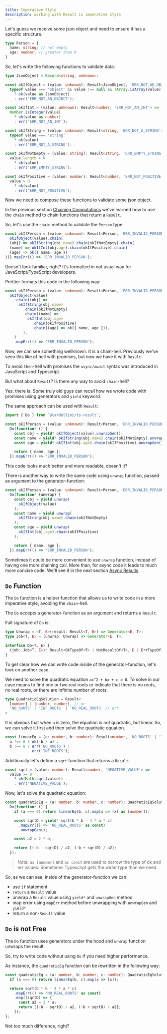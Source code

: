 ```yaml
---
title: Imperative Style
description: working with Result in imperative style
---
```


Let's guess we receive some json object and need to ensure it has a specific structure.

```typescript
type Person = {
  name: string; // not empty
  age: number; // greater than 0
}
```

So, let's write the following functions to validate data:

```typescript
type JsonObject = Record<string, unknown>;

const okIfObject = (value: unknown): Result<JsonObject, 'ERR_NOT_AN_OBJECT'> =>
  typeof value === 'object' && value !== null && !Array.isArray(value)
    ? ok(value as JsonObject)
    : err('ERR_NOT_AN_OBJECT');

const okIfInt = (value: unknown): Result<number, 'ERR_NOT_AN_INT'> =>
  Number.isInteger(value)
    ? ok(value as number)
    : err('ERR_NOT_AN_INT');

const okIfString = (value: unknown): Result<string, 'ERR_NOT_A_STRING'> =>
  typeof value === 'string'
    ? ok(value)
    : err('ERR_NOT_A_STRING');

const okIfNotEmpty = (value: string): Result<string, 'ERR_EMPTY_STRING'> =>
  value.length > 0
    ? ok(value)
    : err('ERR_EMPTY_STRING');

const okIfPositive = (value: number): Result<number, 'ERR_NOT_POSITIVE'> =>
  value > 0
    ? ok(value)
    : err('ERR_NOT_POSITIVE');
```

Now we need to compose these functions to validate some json object.

In the previous section [Chaining Computations](/guides/chaining-computations/)
we've learned how to use the `chain` method to chain functions that return a `Result`.

So, let's use the `chain` method to validate the `Person` type:

```typescript
const okIfPerson = (value: unknown): Result<Person, 'ERR_INVALID_PERSON'> =>
  okIfObject(value).chain(
  (obj) => okIfString(obj.name).chain(okIfNotEmpty).chain(
  (name) => okIfInt(obj.age).chain(okIfPositive).chain(
  (age) => ok({ name, age })
))).mapErr(() => 'ERR_INVALID_PERSON');
```

Doesn't look familiar, right? It's formatted in not usual way for JavaScript/TypeScript
developers.

Prettier formats this code in the following way:

```typescript
const okIfPerson = (value: unknown): Result<Person, 'ERR_INVALID_PERSON'> =>
  okIfObject(value)
    .chain((obj) =>
      okIfString(obj.name)
        .chain(okIfNotEmpty)
        .chain((name) =>
          okIfInt(obj.age)
            .chain(okIfPositive)
            .chain((age) => ok({ name, age })),
        ),
    )
    .mapErr(() => 'ERR_INVALID_PERSON');
```

Now, we can see something wellknown. It is a chain-hell. Previously we've seen
this like of hell with promises, but now we have it with `Result`.

To avoid `then`-hell with promises the `async/await` syntax was introduced in
JavaScript and Typescript.

But what about `Result`? Is there any way to avoid `chain`-hell?

Yes, there is. Some truly old guys can recall how we wrote code with promises
using generators and `yield` keyword.

The same approach can be used with `Result`:

```typescript
import { Do } from `@cardellini/ts-result`;

const okIfPerson = (value: unknown): Result<Person, 'ERR_INVALID_PERSON'> =>
  Do(function* () {
    const obj = yield* okIfObject(value).unwrapGen();
    const name = yield* okIfString(obj.name).chain(okIfNotEmpty).unwrapGen();
    const age = yield* okIfInt(obj.age).chain(okIfPositive).unwrapGen();

    return { name, age };
  }).mapErr(() => 'ERR_INVALID_PERSON');
```

This code looks much better and more readable, doesn't it?

There is another way to write the same code using `unwrap` function,
passed as argument to the generator-function:

```typescript
const okIfPerson = (value: unknown): Result<Person, 'ERR_INVALID_PERSON'> =>
  Do(function* (unwrap) {
    const obj = yield unwrap(
      okIfObject(value)
    );
    const name = yield unwrap(
      okIfString(obj.name).chain(okIfNotEmpty)
    );
    const age = yield unwrap(
      okIfInt(obj.age).chain(okIfPositive)
    );

    return { name, age };
  }).mapErr(() => 'ERR_INVALID_PERSON');
```

Sometimes it could be more convenient to use `unwrap` function, instead of having
one more chaining call. More than, for async code it leads to much more concise
code. We'll see it in the next section [Async Results](/guides/async-results/).

## `Do` Function

The `Do` function is a helper function that allows us to write code in a more
imperative style, avoiding the `chain`-hell.

The `Do` accepts a generator-function as an argument and returns a `Result`.

Full signature of `Do` is:

```typescript
type Unwrap = <T, E>(result: Result<T, E>) => Generator<E, T>;
type Job<T, E> = (unwrap: Unwrap) => Generator<E, T>;

interface Do<T, E> {
  (job: Job<T, E>): Result<OkTypeOf<T> | NotResultOf<T>, E | ErrTypeOf<T>>
}
```

To get clear how we can write code inside of the generator-function, let's look
on another case.

We need to solve the quadratic equation `ax^2 + bx + c = 0`. To solve in our
case means to find one or two real roots or indicate that there is no roots,
no real roots, or there are infinite number of roots.

```typescript
type QuadraticEqSolution = Result<
  [number] | [number, number], // or
  'NO_ROOTS' | 'INF_ROOTS' | 'NO_REAL_ROOTS' // err
>
```

It is obvious that when `a` is zero, the equation is not quadratic, but linear.
So, we can solve it first and then solve the quadratic equation.

```typescript
const linearEq = (a: number, b: number): Result<number, 'NO_ROOTS' | 'INF_ROOTS'> =>
  a !== 0 ? ok(-b / a) :
  b !== 0 ? err('NO_ROOTS') :
            err('INF_ROOTS');
```

Additionally let's define a `sqrt` function that returns a `Result`:

```typescript
const sqrt = (value: number): Result<number, 'NEGATIVE_VALUE'> =>
  value >= 0
    ? ok(Math.sqrt(value))
    : err('NEGATIVE_VALUE');
```

Now, let's solve the quadratic equation:

```typescript
const quadraticEq = (a: number, b: number, c: number): QuadraticEqSolution =>
  Do(function* () {
    if (a === 0) return linearEq(b, c).map(x => [x] as [number]);

    const sqrtD = yield* sqrt(b * b - 4 * a * c)
      .mapErr(() => 'NO_REAL_ROOTS' as const)
      .unwrapGen();

    const a2 = 2 * a;

    return [(-b - sqrtD) / a2, (-b + sqrtD) / a2];
  });
```

> Note: `as [number]` and `as const` are used to narrow the type of
> ok and err values. Sometimes Typescript gets the wider type than we need.

So, as we can see, inside of the generator-function we can:

- use `if` statement
- `return` a `Result` value
- unwrap a `Result` value using `yield*` and `unwrapGen` method
- map error using `mapErr` method before unwrapping with `unwrapGen` and `yield*`
- return a non-`Result` value

## `Do` is not Free

The `Do` function uses generators under the hood and `unwrap` function unwraps
the result.

So, try to write code without using `Do` if you need higher performance.

As instance, the `quadraticEq` function can be rewritten in the following way:

```typescript
const quadraticEq = (a: number, b: number, c: number): QuadraticEqSolution => {
  if (a === 0) return linearEq(b, c).map(x => [x]);

  return sqrt(b * b - 4 * a * c)
    .mapErr(() => 'NO_REAL_ROOTS' as const)
    .map((sqrtD) => {
      const a2 = 2 * a;
      return [(-b - sqrtD) / a2, (-b + sqrtD) / a2];
    });
};
```

Not too much difference, right?